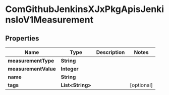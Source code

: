 
# ComGithubJenkinsXJxPkgApisJenkinsIoV1Measurement

## Properties
Name | Type | Description | Notes
------------ | ------------- | ------------- | -------------
**measurementType** | **String** |  | 
**measurementValue** | **Integer** |  | 
**name** | **String** |  | 
**tags** | **List&lt;String&gt;** |  |  [optional]



